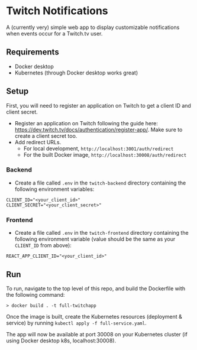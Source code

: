 # Twitch Notifications
A (currently very) simple web app to display customizable notifications when events occur for a Twitch.tv user.

## Requirements
- Docker desktop
- Kubernetes (through Docker desktop works great)

## Setup
First, you will need to register an application on Twitch to get a client ID and client secret.
- Register an application on Twitch following the guide here: https://dev.twitch.tv/docs/authentication/register-app/. Make sure to create a client secret too.
- Add redirect URLs.
    - For local development, `http://localhost:3001/auth/redirect`
    - For the built Docker image, `http://localhost:30008/auth/redirect`

### Backend
- Create a file called `.env` in the `twitch-backend` directory containing the following environment variables:
```
CLIENT_ID="<your_client_id>"
CLIENT_SECRET="<your_client_secret>"
```

### Frontend
- Create a file called `.env` in the `twitch-frontend` directory containing the following environment variable (value should be the same as your `CLIENT_ID` from above):

```
REACT_APP_CLIENT_ID="<your_client_id>"
```

## Run
To run, navigate to the top level of this repo, and build the Dockerfile with the following command:
```
> docker build . -t full-twitchapp
```
Once the image is built, create the Kubernetes resources (deployment & service) by running `kubectl apply -f full-service.yaml`.

The app will now be available at port 30008 on your Kubernetes cluster (if using Docker desktop k8s, localhost:30008).